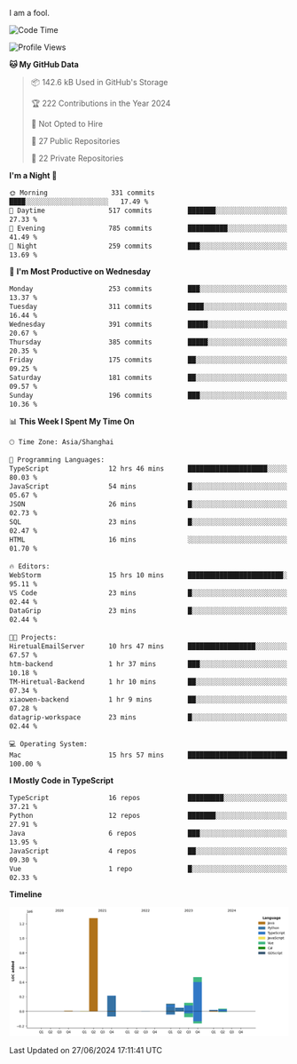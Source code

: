I am a fool.

<!--START_SECTION:waka-->
![Code Time](http://img.shields.io/badge/Code%20Time-1%2C519%20hrs%2030%20mins-blue)

![Profile Views](http://img.shields.io/badge/Profile%20Views-0-blue)

**🐱 My GitHub Data** 

> 📦 142.6 kB Used in GitHub's Storage 
 > 
> 🏆 222 Contributions in the Year 2024
 > 
> 🚫 Not Opted to Hire
 > 
> 📜 27 Public Repositories 
 > 
> 🔑 22 Private Repositories 
 > 
**I'm a Night 🦉** 

```text
🌞 Morning                331 commits         ████░░░░░░░░░░░░░░░░░░░░░   17.49 % 
🌆 Daytime                517 commits         ███████░░░░░░░░░░░░░░░░░░   27.33 % 
🌃 Evening                785 commits         ██████████░░░░░░░░░░░░░░░   41.49 % 
🌙 Night                  259 commits         ███░░░░░░░░░░░░░░░░░░░░░░   13.69 % 
```
📅 **I'm Most Productive on Wednesday** 

```text
Monday                   253 commits         ███░░░░░░░░░░░░░░░░░░░░░░   13.37 % 
Tuesday                  311 commits         ████░░░░░░░░░░░░░░░░░░░░░   16.44 % 
Wednesday                391 commits         █████░░░░░░░░░░░░░░░░░░░░   20.67 % 
Thursday                 385 commits         █████░░░░░░░░░░░░░░░░░░░░   20.35 % 
Friday                   175 commits         ██░░░░░░░░░░░░░░░░░░░░░░░   09.25 % 
Saturday                 181 commits         ██░░░░░░░░░░░░░░░░░░░░░░░   09.57 % 
Sunday                   196 commits         ███░░░░░░░░░░░░░░░░░░░░░░   10.36 % 
```


📊 **This Week I Spent My Time On** 

```text
🕑︎ Time Zone: Asia/Shanghai

💬 Programming Languages: 
TypeScript               12 hrs 46 mins      ████████████████████░░░░░   80.03 % 
JavaScript               54 mins             █░░░░░░░░░░░░░░░░░░░░░░░░   05.67 % 
JSON                     26 mins             █░░░░░░░░░░░░░░░░░░░░░░░░   02.73 % 
SQL                      23 mins             █░░░░░░░░░░░░░░░░░░░░░░░░   02.47 % 
HTML                     16 mins             ░░░░░░░░░░░░░░░░░░░░░░░░░   01.70 % 

🔥 Editors: 
WebStorm                 15 hrs 10 mins      ████████████████████████░   95.11 % 
VS Code                  23 mins             █░░░░░░░░░░░░░░░░░░░░░░░░   02.44 % 
DataGrip                 23 mins             █░░░░░░░░░░░░░░░░░░░░░░░░   02.44 % 

🐱‍💻 Projects: 
HiretualEmailServer      10 hrs 47 mins      █████████████████░░░░░░░░   67.57 % 
htm-backend              1 hr 37 mins        ███░░░░░░░░░░░░░░░░░░░░░░   10.18 % 
TM-Hiretual-Backend      1 hr 10 mins        ██░░░░░░░░░░░░░░░░░░░░░░░   07.34 % 
xiaowen-backend          1 hr 9 mins         ██░░░░░░░░░░░░░░░░░░░░░░░   07.28 % 
datagrip-workspace       23 mins             █░░░░░░░░░░░░░░░░░░░░░░░░   02.44 % 

💻 Operating System: 
Mac                      15 hrs 57 mins      █████████████████████████   100.00 % 
```

**I Mostly Code in TypeScript** 

```text
TypeScript               16 repos            █████████░░░░░░░░░░░░░░░░   37.21 % 
Python                   12 repos            ███████░░░░░░░░░░░░░░░░░░   27.91 % 
Java                     6 repos             ███░░░░░░░░░░░░░░░░░░░░░░   13.95 % 
JavaScript               4 repos             ██░░░░░░░░░░░░░░░░░░░░░░░   09.30 % 
Vue                      1 repo              █░░░░░░░░░░░░░░░░░░░░░░░░   02.33 % 
```



**Timeline**

![Lines of Code chart](https://raw.githubusercontent.com/VeejaLiu/VeejaLiu/master/assets/bar_graph.png)


 Last Updated on 27/06/2024 17:11:41 UTC
<!--END_SECTION:waka-->
